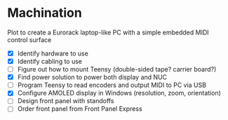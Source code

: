 # Machination

Plot to create a Eurorack laptop-like PC with a simple embedded MIDI control surface

- [x] Identify hardware to use
- [x] Identify cabling to use
- [ ] Figure out how to mount Teensy (double-sided tape? carrier board?)
- [x] Find power solution to power both display and NUC
- [ ] Program Teensy to read encoders and output MIDI to PC via USB
- [X] Configure AMOLED display in Windows (resolution, zoom, orientation)
- [ ] Design front panel with standoffs
- [ ] Order front panel from Front Panel Express

